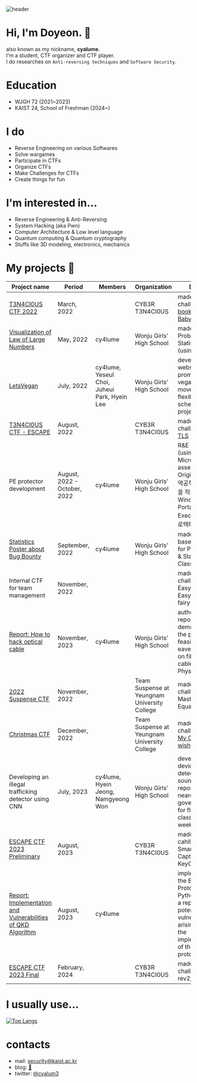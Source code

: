 ![header](https://capsule-render.vercel.app/api?type=venom&text=Hello,%20World!&fontColor=7F00FF)

# Hi, I'm Doyeon. :wave:
also known as my nickname, **cyalume**.  
I'm a student, CTF organizer and CTF player.  
I do researches on `Anti-reversing techniques` and `Software Security`.

# Education
- WJGH 72 (2021\~2023)
- KAIST 24, School of Freshman (2024\~)

# I do
- Reverse Engineering on various Softwares
- Solve wargames
- Participate in CTFs
- Organize CTFs
- Make Challenges for CTFs
- Create things for fun

# I'm interested in...
- Reverse Engineering & Anti-Reversing
- System Hacking (aka Pwn)
- Computer Architecture & Low level language
- Quantum computing & Quantum cryptography
- Stuffs like 3D modeling, electronics, mechanics 

# My projects 👾
| Project name                                                | Period                       | Members                                      | Organization                                 | Details                                                                                                                                         |
|-------------------------------------------------------------|------------------------------|----------------------------------------------|----------------------------------------------|-------------------------------------------------------------------------------------------------------------------------------------------------|
| [T3N4CI0US CTF 2022](https://ctftime.org/event/1575/)                                          | March, 2022                  |                                              | CYB3R T3N4CI0US                              | made 2 rev challs: [an old book](https://github.com/cy4lume/2022-Basic-CTF-rev/tree/main/an%20old%20book), [BabyEquation](https://github.com/cy4lume/2022-Basic-CTF-rev/tree/main/BabyEquation)                                                                                                    |
| [Visualization of Law of Large Numbers](https://github.com/cy4lume/Probability-and-Statistics)                       | May, 2022                    | cy4lume                                      | Wonju Girls' High School                     | made for Probability & Statistics Class (using Python)                                                                                          |
| [LetsVegan](https://github.com/cy4lume/letsvegan)                                                   | July, 2022                   | cy4lume, Yeseul Choi, Juheui Park, Hyein Lee | Wonju Girls' High School                     | developed a website promoting the vegan movement, for flexible-class schedule week project                                                      |
| [T3N4CI0US CTF - ESCAPE](https://ctftime.org/event/1678/)                                      | August, 2022                 |                                              | CYB3R T3N4CI0US                              | made 2 rev challs: EASY, [TLS](https://github.com/cy4lume/ESCAPE-ctf-2022-T.L.S.)                                                                                                                    |
| PE protector development                                    | August, 2022 - October, 2022 | cy4lume                                      | Wonju Girls' High School                     | R&E Project (using C++, Microsoft inline assembler) Original Title: 역공학 방지 기법을 적용한 Windows Portable Executable 프로텍터의 개발       |
| [Statistics Poster about Bug Bounty](https://github.com/cy4lume/statistics-poster)                          | September, 2022              | cy4lume                                      | Wonju Girls' High School                     | made web-based poster for Probability & Statistics Class                                                                                        |
| Internal CTF for team management                            | November, 2022               |                                              |                                              | made 4 rev challs: Anti, EasyPW, EasySharp, fairy
| [Report: How to hack optical cable](https://cyalume.tistory.com/54)                           | November, 2023               | cy4lume                                      | Wonju Girls' High School                     | authored a report demonstrating the physical feasibility of eavesdropping on fiber optic cables, for the Physics I class                        |                                                                                              |
| [2022 Suspense CTF](https://www.co-worker.co.kr/contest/contest_view?idx=4390)                                           | November, 2022               |                                              | Team Suspense at Yeungnam University College | made 2 rev challs: easy, Master O' Equation                                                                                                     |
| [Christmas CTF](https://ctf.suriryuk.com/)                                               | December, 2022               |                                              | Team Suspense at Yeungnam University College | made 2 rev challs: [Light Up My Christmas!](https://github.com/cy4lume/Christmas-CTF-2022/tree/main/Light%20Up%20My%20Christmas!), [wish](https://github.com/cy4lume/Christmas-CTF-2022/tree/main/wish)                                                                                                 |
| Developing an illegal trafficking detector using CNN        | July, 2023                   | cy4lume, Hyein Jeong, Namgyeong Won          | Wonju Girls' High School                     | developed device that detects gun sound and report to the nearest local government, for flexible-class schedule week project                    |
| [ESCAPE CTF 2023 Preliminary](https://ctftime.org/event/2022)                                 | August, 2023                 |                                              | CYB3R T3N4CI0US                              | made 2 rev cahlls: Smartest Captive, KeyCheck                                                                                                   |
| [Report: Implementation and Vulnerabilities of QKD Algorithm](https://cyalume.tistory.com/58) | August, 2023                 | cy4lume                                      |                                              | implemented the BB84 Protocol in C & Python, wrote a report on potential vulnerabilities arising during the implementation of this QKD protocol |
| [ESCAPE CTF 2023 Final](https://ctftime.org/event/2213/)                                       | February, 2024               |                                              | CYB3R T3N4CI0US                              | made 3 rev challs: rev1, rev2, rev4                                                                                                             |

# I usually use...
[![Top Langs](https://github-readme-stats.vercel.app/api/top-langs/?username=cy4lume&layout=compact)](https://github.com/깃허브아이디/github-readme-stats)

# contacts
- mail: security@kaist.ac.kr
- blog: [👾](https://cyalume.tistory.com/?page=1)
- twitter: [@cyalum3](https://twitter.com/cyalum3)
